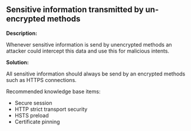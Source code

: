 Sensitive information transmitted by un-encrypted methods
-------

**Description:**

Whenever sensitive information is send by unencrypted methods an attacker could intercept
this data and use this for malicious intents.


**Solution:**

All sensitive information should always be send by an encrypted methods
such as HTTPS connections.

Recommended knowledge base items:

- Secure session
- HTTP strict transport security
- HSTS preload
- Certificate pinning
